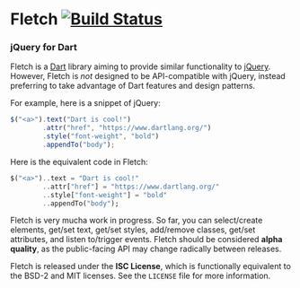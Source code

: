 # Fletch [![Build Status](https://drone.io/github.com/RobKellett/Fletch/status.png)](https://drone.io/github.com/RobKellett/Fletch/latest)
### jQuery for Dart

Fletch is a [Dart](https://www.dartlang.org/) library aiming to provide similar
functionality to [jQuery](http://jquery.com/).  However, Fletch is _not_
designed to be API-compatible with jQuery, instead preferring to take advantage
of Dart features and design patterns.

For example, here is a snippet of jQuery:
```javascript
$("<a>").text("Dart is cool!")
        .attr("href", "https://www.dartlang.org/")
        .style("font-weight", "bold")
        .appendTo("body");
```

Here is the equivalent code in Fletch:
```dart
$("<a>")..text = "Dart is cool!"
        ..attr["href"] = "https://www.dartlang.org/"
        ..style["font-weight"] = "bold"
        ..appendTo("body");
```

Fletch is very mucha  work in progress.  So far, you can select/create
elements, get/set text, get/set styles, add/remove classes, get/set attributes,
and listen to/trigger events. Fletch should be considered **alpha quality**, as
the public-facing API may change radically between releases.

Fletch is released under the **ISC License**, which is functionally equivalent
to the BSD-2 and MIT licenses. See the `LICENSE` file for more information.